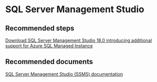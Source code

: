 <properties
	pageTitle="Tools/SQL Server Management Studio"
	description="Tools/SQL Server Management Studio"
	service="microsoft.sql"
	resource="servers"
	authors="MladjoA"
	displayOrder=""
	selfHelpType="generic"
	supportTopicIds="32594736"
	resourceTags=""
	productPesIds="16259"
	cloudEnvironments="public"
/>

# SQL Server Management Studio

## **Recommended steps**
[Download SQL Server Management Studio 18.0 introducing additional support for Azure SQL Managed Instance](https://docs.microsoft.com/en-us/sql/ssms/download-sql-server-management-studio-ssms?view=sql-server-2017#ssms-180-preview-6)<br>

## **Recommended documents**
[SQL Server Management Studio (SSMS) documentation](https://docs.microsoft.com/en-us/sql/ssms/sql-server-management-studio-ssms)
